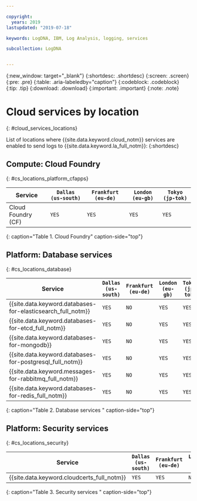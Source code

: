 ```yaml
---

copyright:
  years: 2019
lastupdated: "2019-07-18"

keywords: LogDNA, IBM, Log Analysis, logging, services

subcollection: LogDNA


---
```


{:new_window: target="_blank"}
{:shortdesc: .shortdesc}
{:screen: .screen}
{:pre: .pre}
{:table: .aria-labeledby="caption"}
{:codeblock: .codeblock}
{:tip: .tip}
{:download: .download}
{:important: .important}
{:note: .note}


# Cloud services by location
{: #cloud_services_locations}

List of locations where {{site.data.keyword.cloud_notm}} services are enabled to send logs to {{site.data.keyword.la_full_notm}}:
{:shortdesc}


## Compute: Cloud Foundry
{: #cs_locations_platform_cfapps}

| Service                                                       | `Dallas (us-south)` | `Frankfurt (eu-de)` | `London (eu-gb)` | `Tokyo (jp-tok)` |
|---------------------------------------------------------------|---------------------|---------------------|------------------|------------------|
| Cloud Foundry (CF)                                            | `YES`               | `YES`               | `YES`            | `YES`            |
{: caption="Table 1. Cloud Foundry" caption-side="top"} 


## Platform: Database services
{: #cs_locations_database}

| Service                                                       | `Dallas (us-south)` | `Frankfurt (eu-de)` | `London (eu-gb)` | `Tokyo (jp-tok)` |
|---------------------------------------------------------------|---------------------|---------------------|------------------|------------------|
| {{site.data.keyword.databases-for-elasticsearch_full_notm}}   | `YES`               | `NO`                | `YES`            | `YES`            |
| {{site.data.keyword.databases-for-etcd_full_notm}}            | `YES`               | `NO`                | `YES`            | `YES`            |
| {{site.data.keyword.databases-for-mongodb}}                   | `YES`               | `NO`                | `YES`            | `YES`            |
| {{site.data.keyword.databases-for-postgresql_full_notm}}      | `YES`               | `NO`                | `YES`            | `YES`            |
| {{site.data.keyword.messages-for-rabbitmq_full_notm}}         | `YES`               | `NO`                | `YES`            | `YES`            |
| {{site.data.keyword.databases-for-redis_full_notm}}           | `YES`               | `NO`                | `YES`            | `YES`            |
{: caption="Table 2. Database services " caption-side="top"} 


## Platform: Security services
{: #cs_locations_security}

| Service                                                       | `Dallas (us-south)` | `Frankfurt (eu-de)` | `London (eu-gb)` | `Tokyo (jp-tok)` |
|---------------------------------------------------------------|---------------------|---------------------|------------------|------------------|
| {{site.data.keyword.cloudcerts_full_notm}}                    | `YES`               | `YES`               | `NO`             | `YES`            |
{: caption="Table 3. Security services " caption-side="top"} 



